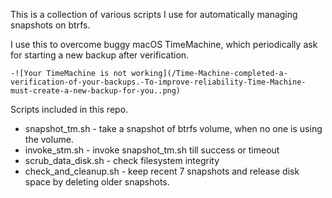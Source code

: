 This is a collection of various scripts I use for automatically managing snapshots on btrfs.

I use this to overcome buggy macOS TimeMachine, which periodically ask for starting a new backup after verification.

```
-![Your TimeMachine is not working](/Time-Machine-completed-a-verification-of-your-backups.-To-improve-reliability-Time-Machine-must-create-a-new-backup-for-you..png)
```

Scripts included in this repo.

- snapshot_tm.sh - take a snapshot of btrfs volume, when no one is using the volume.
- invoke_stm.sh - invoke snapshot_tm.sh till success or timeout
- scrub_data_disk.sh - check filesystem integrity
- check_and_cleanup.sh - keep recent 7 snapshots and release disk space by deleting older snapshots.




